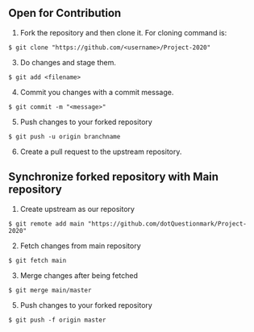 ## Open for Contribution

1. Fork the repository and then clone it. For cloning command is:
```
$ git clone "https://github.com/<username>/Project-2020"
```

3. Do changes and stage them.
```
$ git add <filename>
```

4. Commit you changes with a commit message.
```
$ git commit -m "<message>"
```

5. Push changes to your forked repository
```
$ git push -u origin branchname
```
6. Create a pull request to the upstream repository.

## Synchronize forked repository with Main repository

1. Create upstream as our repository
```
$ git remote add main "https://github.com/dotQuestionmark/Project-2020"
```

2. Fetch changes from main repository
```
$ git fetch main
```

3. Merge changes after being fetched
```
$ git merge main/master
```

5. Push changes to your forked repository
```
$ git push -f origin master
```
